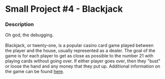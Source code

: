 # Small Project #4 - Blackjack

### Description
Oh god, the debugging.<br><br>
Blackjack, or twenty-one, is a popular casino card game played between the player and the house, usually represented as 
a dealer. The goal of the game is for each player to get as close as possible to the number 21 with playing cards 
without going over. If either player goes over, then they "bust" or loose the hand and any money that they put up. 
Additional information on the game can be found [here](https://en.wikipedia.org/wiki/Blackjack).

